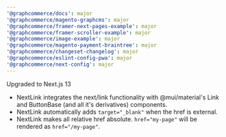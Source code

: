 ```yaml
---
'@graphcommerce/docs': major
'@graphcommerce/magento-graphcms': major
'@graphcommerce/framer-next-pages-example': major
'@graphcommerce/framer-scroller-example': major
'@graphcommerce/image-example': major
'@graphcommerce/magento-payment-braintree': major
'@graphcommerce/changeset-changelog': major
'@graphcommerce/eslint-config-pwa': major
'@graphcommerce/next-config': major
---
```


Upgraded to Next.js 13

- NextLink integrates the next/link functionality with @mui/material's Link and ButtonBase (and all it's derivatives) components.
- NextLink automatically adds `target="_blank"` when the href is external.
- NextLink makes all relative href absolute. `href="my-page"` will be rendered as `href="/my-page"`.
